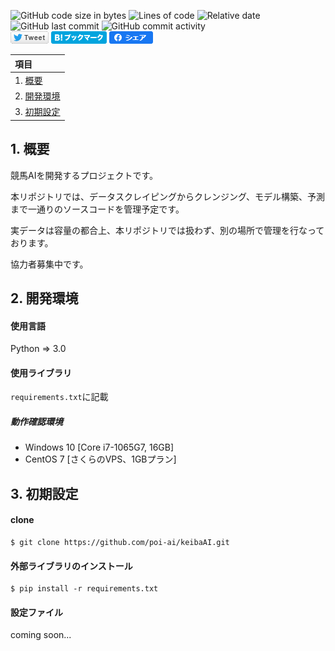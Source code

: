 ![GitHub code size in bytes](https://img.shields.io/github/languages/code-size/poi-ai/keibaAI)
![Lines of code](https://img.shields.io/tokei/lines/github/poi-ai/keibaAI)
![Relative date](https://img.shields.io/date/1640011380?label=first%20commit)
![GitHub last commit](https://img.shields.io/github/last-commit/poi-ai/keibaAI)
![GitHub commit activity](https://img.shields.io/github/commit-activity/m/poi-ai/keibaai)<br>
[![Twitter](img/twitter.png)](https://twitter.com/intent/tweet?text=poi-ai/keibaAI&url=https://github.com/poi-ai/keibaAI)
[![はてなブックマーク](img/hatebu.png)](https://b.hatena.ne.jp/entry/s/github.com/poi-ai/keibaAI)
[![Facebook](img/facebook.png)](https://www.facebook.com/sharer/sharer.php?u=https://github.com/poi-ai/keibaAI)

|項目|
| :--- |
| 1. [概要](#anchor1) |
| 2. [開発環境](#anchor2)|
| 3. [初期設定](#anchor3)|

<!--
| 4. [](#anchor4)|
| 5. [](#anchor5)| -->

<a id="anchor1"></a>
## 1. 概要
競馬AIを開発するプロジェクトです。

本リポジトリでは、データスクレイピングからクレンジング、モデル構築、予測まで一通りのソースコードを管理予定です。

実データは容量の都合上、本リポジトリでは扱わず、別の場所で管理を行なっております。

協力者募集中です。

<a id="anchor2"></a>
## 2. 開発環境

#### 使用言語
Python => 3.0

#### 使用ライブラリ
`requirements.txt`に記載

##### 動作確認環境
* Windows 10 [Core i7-1065G7, 16GB]
* CentOS 7   [さくらのVPS、1GBプラン]

<a id="anchor3"></a>
## 3. 初期設定
#### clone
```
$ git clone https://github.com/poi-ai/keibaAI.git
```

#### 外部ライブラリのインストール
```
$ pip install -r requirements.txt
```

#### 設定ファイル
coming soon...

<!--

## 3. データ
モデル作成に使用する大元となるデータは、netkeibaからスクレイピングを用いて取得しております。

スクレイピング済のcsvファイルは、サイズ的な問題でここに載せられないため、

`$ python src¥scraping¥netkeiba.py [開始日] [終了日]`

から

※開始日、終了日はyyyyMMddの形で入力してください。

* リアルタイムオッズデータ

稼働日当日の単勝・複勝オッズを記録、CSVファイルとして保存を行うプログラムです。

ソースコードの保管/起動場所はHeroku(無料の海外サーバー)、CSVの保管場所はGoogle Driveを想定しております。

`$ cd src¥scraping`

`$ python surveillance.py`

詳細は[Wiki](https://github.com/poi-ai/keibaAI/wiki)に書いていますので、そちらをご覧ください。

``
[]()
-->
